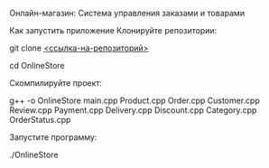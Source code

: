 Онлайн-магазин: Система управления заказами и товарами

Как запустить приложение
Клонируйте репозитории:

git clone [<ссылка-на-репозиторий>](https://github.com/Zinjers/OnlineStore)

cd OnlineStore

Скомпилируйте проект:

g++ -o OnlineStore main.cpp Product.cpp Order.cpp Customer.cpp Review.cpp Payment.cpp Delivery.cpp Discount.cpp Category.cpp OrderStatus.cpp

Запустите программу:

./OnlineStore
